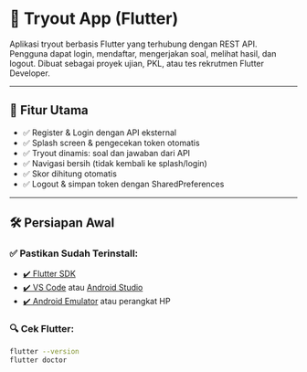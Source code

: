 # 📱 Tryout App (Flutter)

Aplikasi tryout berbasis Flutter yang terhubung dengan REST API. Pengguna dapat login, mendaftar, mengerjakan soal, melihat hasil, dan logout. Dibuat sebagai proyek ujian, PKL, atau tes rekrutmen Flutter Developer.

---

## 🚀 Fitur Utama

- ✅ Register & Login dengan API eksternal
- ✅ Splash screen & pengecekan token otomatis
- ✅ Tryout dinamis: soal dan jawaban dari API
- ✅ Navigasi bersih (tidak kembali ke splash/login)
- ✅ Skor dihitung otomatis
- ✅ Logout & simpan token dengan SharedPreferences

---

## 🛠️ Persiapan Awal

### ✅ Pastikan Sudah Terinstall:

- [✔️ Flutter SDK](https://docs.flutter.dev/get-started/install)
- [✔️ VS Code](https://code.visualstudio.com/) atau [Android Studio](https://developer.android.com/studio)
- [✔️ Android Emulator](https://developer.android.com/studio/run/emulator) atau perangkat HP

### 🔍 Cek Flutter:

```bash
flutter --version
flutter doctor
